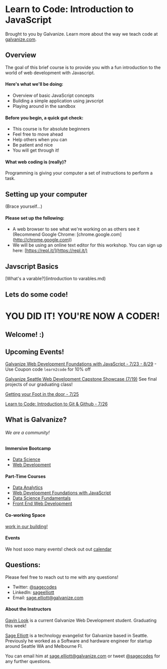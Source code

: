 # Learn to Code: Introduction to JavaScript

Brought to you by Galvanize. Learn more about the way we teach code at [galvanize.com](http://galvanize.com).

## Overview
The goal of this brief course is to provide you with a fun introduction to the world of web development with Javascript.

#### Here's what we'll be doing:
* Overview of basic JavaScript concepts
* Building a simple application using javscript
* Playing around in the sandbox

#### Before you begin, a quick gut check:
* This course is for absolute beginners
* Feel free to move ahead
* Help others when you can
* Be patient and nice
* You will get through it!

#### What web coding is (really)?
Programming is giving your computer a set of instructions to perform a task. 

## Setting up your computer
(Brace yourself...)

#### Please set up the following:
* A web browser to see what we're working on as others see it (Recommend Google Chrome: [chrome.google.com] (http://chrome.google.com))
* We will be using an online text editor for this workshop. You can sign up here: [https://repl.it/](https://repl.it/)


## Javscript Basics

[What's a varable?](introduction to varables.md)


## Lets do some code!




# YOU DID IT! YOU'RE NOW A CODER!

## Welcome! :)


## Upcoming Events!
[Galvanize Web Development Foundations with JavaScript - 7/23 - 8/29](https://www.eventbrite.com/e/galvanize-web-development-foundations-with-javascript-seattle-723-829-tickets-45261516414) - Use Coupon code `learn2code` for 10% off

[Galvanize Seattle Web Development Capstone Showcase (7/19)](https://www.eventbrite.com/e/galvanize-seattle-web-development-capstone-showcase-719-tickets-46775091558?aff=ebdssbdestsearch) See final projects of our graduating class!

[Getting your Foot in the door - 7/25](https://www.eventbrite.com/e/getting-your-foot-in-the-door-tickets-48147532566)


[Learn to Code: Introduction to Git & Github - 7/26](https://www.eventbrite.com/publish?crumb=9d45df65e80535&eid=48139700139)


## What is Galvanize?
###### We are a community!
#### Immersive Bootcamp
- [Data Science](https://www.galvanize.com/seattle/data-science)
- [Web Development](https://www.galvanize.com/seattle/web-development)

#### Part-Time Courses
- [Data Analytics](https://www.galvanize.com/seattle/data-analytics)
- [Web Development Foundations with JavaScript](https://www.galvanize.com/seattle/web-development-foundations)
- [Data Science Fundamentals](https://www.galvanize.com/seattle/data-science-fundamentals)
- [Front End Web Development](https://www.galvanize.com/seattle/front-end-web-development)


#### Co-working Space
[work in our building!](https://www.galvanize.com/entrepreneur)

#### Events 
We host sooo many events! check out out [calendar](https://www.galvanize.com/seattle/events)

## Questions:
Please feel free to reach out to me with any questions!

- Twitter: [@sagecodes](https://twitter.com/@sagecodes)
- LinkedIn: [sageelliott](https://www.linkedin.com/in/sageelliott/) 
- Email: [sage.elliott@galvanize.com](mailto:sage.elliott@galvanize.com)

#### About the Instructors

[Gavin Look](https://www.linkedin.com/in/gavinlook/) is a current Galvanize Web Development student. Graduating this week!

[Sage Elliott](https://www.linkedin.com/in/sageelliott/) is a technology evangelist for Galvanize based in Seattle. Previously he worked as a Software and hardware engineer for startup around Seattle WA and Melbourne Fl.

You can email him at [sage.elliott@galvanize.com](mailto:age.elliott@galvanize.com) or tweet [@sagecodes](https://twitter.com/sagecodes) for any further questions.





